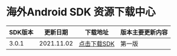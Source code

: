 # 海外Android SDK 资源下载中心

| SDK版本 | 更新日期   | 下载地址                                        | 版本主要更新内容 |
| ------- | ---------- | ----------------------------------------------- | ---------------- |
| 3.0.1   | 2021.11.02 | [点击下载SDK](../gaoreSDKDemo/OverseaSDK-3.0.1.zip) | 第一版           |
